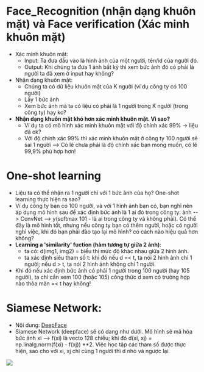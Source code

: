 # Face_Recognition (nhận dạng khuôn mặt) và Face verification (Xác minh khuôn mặt)
- Xác minh khuôn mặt:
    - Input: Ta đưa đầu vào là hình ảnh của một người, tên/id của người đó.
    - Output: Khi chúng ta đưa 1 ảnh bất kỳ thì xem bức ảnh đó có phải là người ta đã xem ở input hay không?
- Nhận dạng khuôn mặt:
    - Chúng ta có dữ liệu khuôn mặt của K người (ví dụ công ty có 100 người)
    - Lấy 1 bức ảnh
    - Xem bức ảnh mà ta có liệu có phải là 1 người trong K người (trong công ty) hay ko?
- **Nhận dạng khuôn mặt khó hơn xác minh khuôn mặt. Vì sao?**
    - Ví dụ ta có mô hình xác minh khuôn mặt với độ chính xác 99% -> liệu đã ok?
    - Với độ chính xác 99% thì xác minh khuôn mặt ở công ty 100 người sẽ sai 1 người --> Có lẽ chưa phải là độ chính xác bạn mong muốn, có lẽ 99,9% phù hợp hơn!
# One-shot learning
-  Liệu ta có thể nhận ra 1 người chỉ với 1 bức ảnh của họ? One-shot learning thực hiện ra sao?
- Ví dụ công ty bạn có 100 người, và với 1 hình ảnh bạn có, bạn nghĩ nên áp dụng mô hình sau để xác định bức ảnh là 1 ai đó trong công ty: ảnh --> ConvNet --> y(softmax 101 - là ai trong công ty và không phải). Có thể đây là mô hình tốt, nhưng nếu công ty bạn có thêm người, hoặc có người nghỉ việc, khi đó bạn phải đào tạo lại mô hình? có cách nào hiệu quả hơn không?
- **Learning a 'similarity' fuction (hàm tương tự giữa 2 ảnh)**:
    - ta có: d(img1, img2) = biểu thị mức độ khác nhau giữa 2 hình ảnh.
    - ta xác định siêu tham số t: khi đó nếu d =< t, ta nói 2 hình ảnh chỉ 1 người; nếu d > t, ta nói 2 hình ảnh không chỉ 1 người.
- Khi đó nếu xác định bức ảnh có phải 1 người trong 100 người (hay 105 người), ta chỉ cần xem 100 (hoặc 105) công thức d xem có trường hợp nào thỏa mãn =< t hay không!
# Siamese Network:
- Nội dung: [DeepFace](https://www.cs.toronto.edu/~ranzato/publications/taigman_cvpr14.pdf)
- Siamese Network (deepface) sẽ có dang như dưới. Mô hình sẽ mã hóa bức ảnh xi --> f(xi) là vecto 128 chiều; khi đó d(xi, xj) = np.linalg.norm(f(xi) - f(xj)) **2. Việc học tập các tham số được thực hiện, sao cho với xi, xj chỉ cùng 1 người thì d nhỏ và ngược lại.
<img src = 'https://i.imgur.com/hSv2Mqi.png'>

